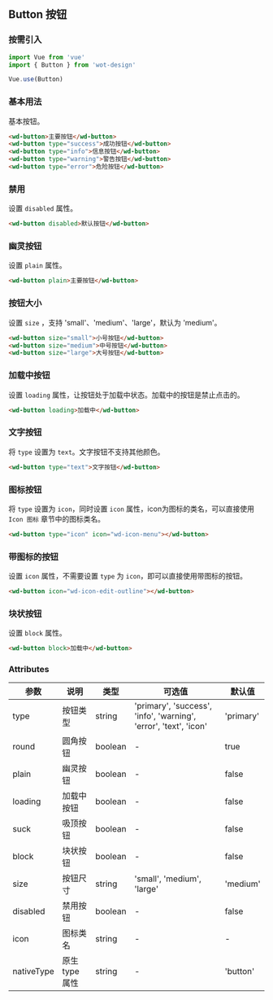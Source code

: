 ## Button 按钮

### 按需引入

```javascript
import Vue from 'vue'
import { Button } from 'wot-design'

Vue.use(Button)
```

### 基本用法

基本按钮。

```html
<wd-button>主要按钮</wd-button>
<wd-button type="success">成功按钮</wd-button>
<wd-button type="info">信息按钮</wd-button>
<wd-button type="warning">警告按钮</wd-button>
<wd-button type="error">危险按钮</wd-button>
```

### 禁用

设置 `disabled` 属性。

```html
<wd-button disabled>默认按钮</wd-button>
```

### 幽灵按钮

设置 `plain` 属性。

```html
<wd-button plain>主要按钮</wd-button>
```

### 按钮大小

设置 `size` ，支持 'small'、'medium'、'large'，默认为 'medium'。

```html
<wd-button size="small">小号按钮</wd-button>
<wd-button size="medium">中号按钮</wd-button>
<wd-button size="large">大号按钮</wd-button>
```

### 加载中按钮

设置 `loading` 属性，让按钮处于加载中状态。加载中的按钮是禁止点击的。

```html
<wd-button loading>加载中</wd-button>
```

### 文字按钮

将 `type` 设置为 `text`。文字按钮不支持其他颜色。

```html
<wd-button type="text">文字按钮</wd-button>
```

### 图标按钮

将 `type` 设置为 `icon`，同时设置 `icon` 属性，icon为图标的类名，可以直接使用 `Icon 图标` 章节中的图标类名。

```html
<wd-button type="icon" icon="wd-icon-menu"></wd-button>
```

### 带图标的按钮

设置 `icon` 属性，不需要设置 `type` 为 `icon`，即可以直接使用带图标的按钮。

```html
<wd-button icon="wd-icon-edit-outline"></wd-button>
```

### 块状按钮

设置 `block` 属性。

```html
<wd-button block>加载中</wd-button>
```

### Attributes

| 参数      | 说明                                 | 类型      | 可选值       | 默认值   |
|---------- |------------------------------------ |---------- |------------- |-------- |
| type   |	按钮类型                        |	string     | 'primary', 'success', 'info', 'warning', 'error', 'text', 'icon' |	'primary'  |
| round	    | 圆角按钮                  |	boolean    |	-         |	true |
| plain | 幽灵按钮 | boolean | - | false |
| loading | 加载中按钮 | boolean | - | false |
| suck | 吸顶按钮 | boolean | - | false |
| block | 块状按钮 | boolean | - | false |
| size | 按钮尺寸 | string | 'small', 'medium', 'large' | 'medium' |
| disabled | 禁用按钮 | boolean | - | false |
| icon | 图标类名 | string | - | - |
| nativeType | 原生type属性 | string | - | 'button' |
